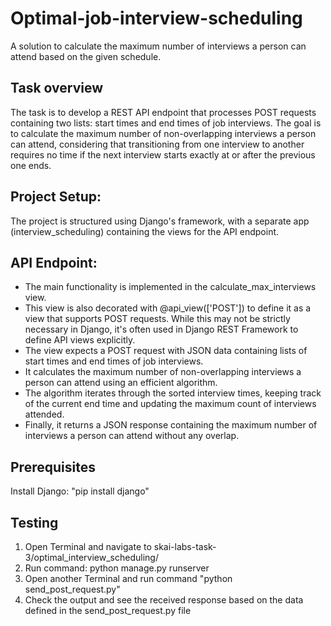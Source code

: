 # Optimal-job-interview-scheduling
A solution to calculate the maximum number of interviews a person can attend based on the given schedule.


## Task overview
The task is to develop a REST API endpoint that processes POST requests containing two lists: start times and end times of job interviews. The goal is to calculate the maximum number of non-overlapping interviews a person can attend, considering that transitioning from one interview to another requires no time if the next interview starts exactly at or after the previous one ends.


## Project Setup:
The project is structured using Django's framework, with a separate app (interview_scheduling) containing the views for the API endpoint.


## API Endpoint:
- The main functionality is implemented in the calculate_max_interviews view.
- This view is also decorated with @api_view(['POST']) to define it as a view that supports POST requests. While this may not be strictly necessary in Django, it's often used in Django REST Framework to define API views explicitly.
- The view expects a POST request with JSON data containing lists of start times and end times of job interviews.
- It calculates the maximum number of non-overlapping interviews a person can attend using an efficient algorithm.
- The algorithm iterates through the sorted interview times, keeping track of the current end time and updating the maximum count of interviews attended.
- Finally, it returns a JSON response containing the maximum number of interviews a person can attend without any overlap.


## Prerequisites
Install Django: "pip install django"


## Testing
1. Open Terminal and navigate to skai-labs-task-3/optimal_interview_scheduling/
2. Run command: python manage.py runserver
3. Open another Terminal and run command "python send_post_request.py"
4. Check the output and see the received response based on the data defined in the send_post_request.py file
